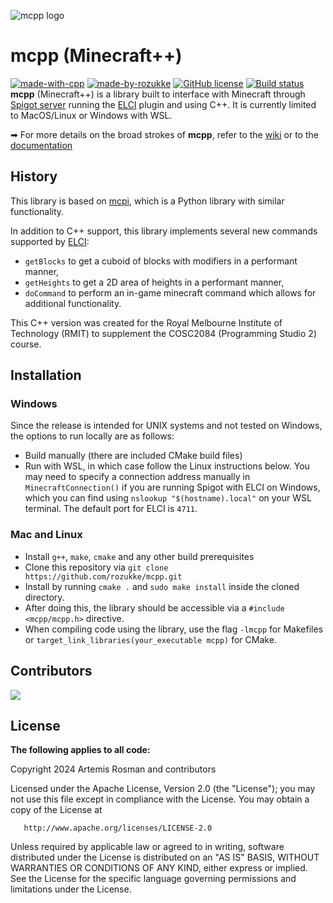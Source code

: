 ![mcpp logo](/resources/mcpplogosmall.png)


# mcpp (Minecraft++)
[![made-with-cpp](https://img.shields.io/badge/Made%20with-C++_17-1f425f.svg)](https://cplusplus.com/) [![made-by-rozukke](https://img.shields.io/badge/Creator-rozukke-f497af.svg)](https://github.com/rozukke) 
[![GitHub license](https://img.shields.io/github/license/rozukke/mcpp.svg)](https://github.com/rozukke/mcpp/blob/main/LICENSE)
[![Build status](https://github.com/rozukke/mcpp/actions/workflows/ci.yml/badge.svg?branch=main&event=push)](https://github.com/rozukke/mcpp/actions/workflows/ci.yml)\
**mcpp** (Minecraft++) is a library built to interface with Minecraft through [Spigot server](https://www.spigotmc.org/) 
running the [ELCI](https://github.com/rozukke/ELCI) plugin and using C++. It is currently limited to MacOS/Linux or Windows with WSL.

➡ For more details on the broad strokes of **mcpp**, refer to the [wiki](https://github.com/rozukke/mcpp/wiki/Index) or to the [documentation](INSERT_YOUR_URL/classes.html)

## History
This library is based on [mcpi](https://github.com/martinohanlon/mcpi), which is a Python library with similar functionality. 

In addition to C++ support, this library implements several new commands supported by [ELCI](https://github.com/rozukke/ELCI):
- `getBlocks` to get a cuboid of blocks with modifiers in a performant manner,
- `getHeights` to get a 2D area of heights in a performant manner,
- `doCommand` to perform an in-game minecraft command which allows for additional functionality.

This C++ version was created for the Royal Melbourne Institute of Technology (RMIT) to supplement the COSC2084 
(Programming Studio 2) course.

## Installation
### Windows
Since the release is intended for UNIX systems and not tested on Windows, the options to run locally are as follows:
- Build manually (there are included CMake build files)
- Run with WSL, in which case follow the Linux instructions below. You may need to specify a connection address manually in `MinecraftConnection()` if you are running Spigot with ELCI on Windows, which you can find using `nslookup "$(hostname).local"` on your WSL terminal. The default port for ELCI is `4711`.

### Mac and Linux
- Install `g++`, `make`, `cmake` and any other build prerequisites
- Clone this repository via `git clone https://github.com/rozukke/mcpp.git`
- Install by running `cmake .` and `sudo make install` inside the cloned directory.
- After doing this, the library should be accessible via a `#include <mcpp/mcpp.h>` directive. 
- When compiling code using the library, use the flag `-lmcpp` for Makefiles or `target_link_libraries(your_executable mcpp)` for CMake.

## Contributors

<a href="https://github.com/rozukke/mcpp/graphs/contributors">
  <img src="https://contrib.rocks/image?repo=rozukke/mcpp" />
</a>

## License
**The following applies to all code:**

Copyright 2024 Artemis Rosman and contributors

   Licensed under the Apache License, Version 2.0 (the "License");
   you may not use this file except in compliance with the License.
   You may obtain a copy of the License at

       http://www.apache.org/licenses/LICENSE-2.0

   Unless required by applicable law or agreed to in writing, software
   distributed under the License is distributed on an "AS IS" BASIS,
   WITHOUT WARRANTIES OR CONDITIONS OF ANY KIND, either express or implied.
   See the License for the specific language governing permissions and
   limitations under the License.


